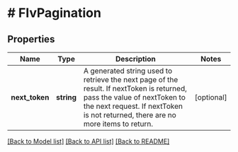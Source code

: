 # # FIvPagination

## Properties

Name | Type | Description | Notes
------------ | ------------- | ------------- | -------------
**next_token** | **string** | A generated string used to retrieve the next page of the result. If nextToken is returned, pass the value of nextToken to the next request. If nextToken is not returned, there are no more items to return. | [optional]

[[Back to Model list]](../../README.md#models) [[Back to API list]](../../README.md#endpoints) [[Back to README]](../../README.md)
